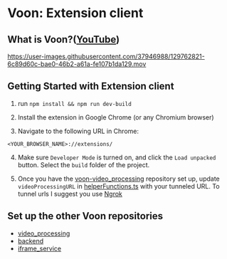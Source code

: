 # Voon: Extension client

## What is Voon?([YouTube](https://www.youtube.com/watch?v=r_--woBCA8s))

https://user-images.githubusercontent.com/37946988/129762821-6c89d60c-bae0-46b2-a61a-fe107b1da129.mov

## Getting Started with Extension client

1. run `npm install && npm run dev-build`

2. Install the extension in Google Chrome (or any Chromium browser)

3. Navigate to the following URL in Chrome:
```text
<YOUR_BROWSER_NAME>://extensions/
```

4. Make sure `Developer Mode` is turned on, and click the `Load unpacked` button. Select the `build` folder of the project.

5. Once you have the [voon-video_processing]() repository set up, update `videoProcessingURL` in [helperFunctions.ts](https://github.com/CakeCrusher/voon-client_extension/blob/master/src/helperFunctions.ts) with your tunneled URL. To tunnel urls I suggest you use [Ngrok](https://ngrok.com/)

## Set up the other Voon repositories
<!-- - [voon-client_extension](https://github.com/CakeCrusher/voon-client_extension/edit/master/README.md) -->
- [video_processing](https://github.com/CakeCrusher/voon-video_processing)
- [backend](https://github.com/CakeCrusher/voon-backend)
- [iframe_service](https://github.com/CakeCrusher/voon-iframe_service)

